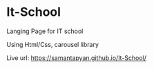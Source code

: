 # It-School
Langing Page for IT school

Using Html/Css, carousel library

Live url: https://samantapyan.github.io/It-School/
